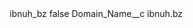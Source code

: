 <?xml version="1.0" encoding="UTF-8"?>
<CustomMetadata xmlns="http://soap.sforce.com/2006/04/metadata" xmlns:xsi="http://www.w3.org/2001/XMLSchema-instance" xmlns:xsd="http://www.w3.org/2001/XMLSchema">
    <label>ibnuh_bz</label>
    <protected>false</protected>
    <values>
        <field>Domain_Name__c</field>
        <value xsi:type="xsd:string">ibnuh.bz</value>
    </values>
</CustomMetadata>
